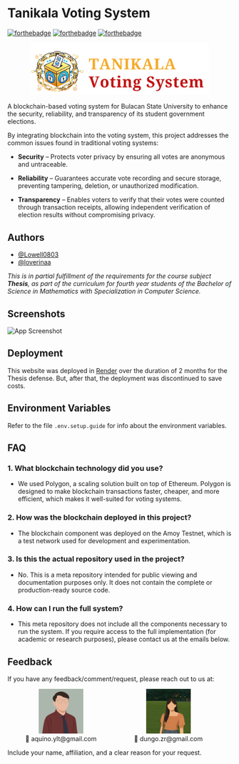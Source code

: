 
# Tanikala Voting System
[![forthebadge](https://forthebadge.com/images/badges/made-with-javascript.svg)](https://forthebadge.com)
[![forthebadge](https://forthebadge.com/images/badges/run-with-allowance-money.svg)](https://forthebadge.com)
[![forthebadge](https://forthebadge.com/images/badges/powered-by-coffee.svg)](https://forthebadge.com)

<p align="center">
  <img src="./readme-img/logo-tanikala.png" alt="Logo" width="400"/>
</p>

A blockchain-based voting system for Bulacan State University to enhance the security, reliability, and transparency of its student government elections.

By integrating blockchain into the voting system, this project addresses the common issues found in traditional voting systems:

- **Security** – Protects voter privacy by ensuring all votes are anonymous and untraceable.

- **Reliability** – Guarantees accurate vote recording and secure storage, preventing tampering, deletion, or unauthorized modification.

- **Transparency** – Enables voters to verify that their votes were counted through transaction receipts, allowing independent verification of election results without compromising privacy.

## Authors
- [@Lowell0803](https://github.com/Lowell0803)
- [@loverinaa](https://www.github.com/loverinaa)

*This is in partial fulfillment of the requirements for the course subject **Thesis**, as part of the curriculum for fourth year students of the Bachelor of Science in Mathematics with Specialization in Computer Science.*

## Screenshots

![App Screenshot](https://via.placeholder.com/468x300?text=App+Screenshot+Here)

## Deployment

This website was deployed in [Render](render.com) over the duration of 2 months for the Thesis defense. But, after that, the deployment was discontinued to save costs.  

## Environment Variables

Refer to the file `.env.setup.guide` for info about the environment variables.
## FAQ

### 1. What blockchain technology did you use?
- We used Polygon, a scaling solution built on top of Ethereum. Polygon is designed to make blockchain transactions faster, cheaper, and more efficient, which makes it well-suited for voting systems.
### 2. How was the blockchain deployed in this project?
- The blockchain component was deployed on the Amoy Testnet, which is a test network used for development and experimentation.
### 3. Is this the actual repository used in the project?
- No. This is a meta repository intended for public viewing and documentation purposes only. It does not contain the complete or production-ready source code.
### 4. How can I run the full system?
- This meta repository does not include all the components necessary to run the system. If you require access to the full implementation (for academic or research purposes), please contact us at the emails below.

## Feedback

If you have any feedback/comment/request, please reach out to us at:  

<p align="center">
  <div style="display: inline-block; text-align: center; margin: 0 40px;">
    <img src="./readme-img/yvan.png" width="100"/><br/>
    💌 aquino.ylt@gmail.com
  </div>
  <div style="display: inline-block; text-align: center; margin: 0 40px;">
    <img src="./readme-img/zari.png" width="100"/><br/>
    💌 dungo.zr@gmail.com
  </div>
</p>

Include your name, affiliation, and a clear reason for your request.